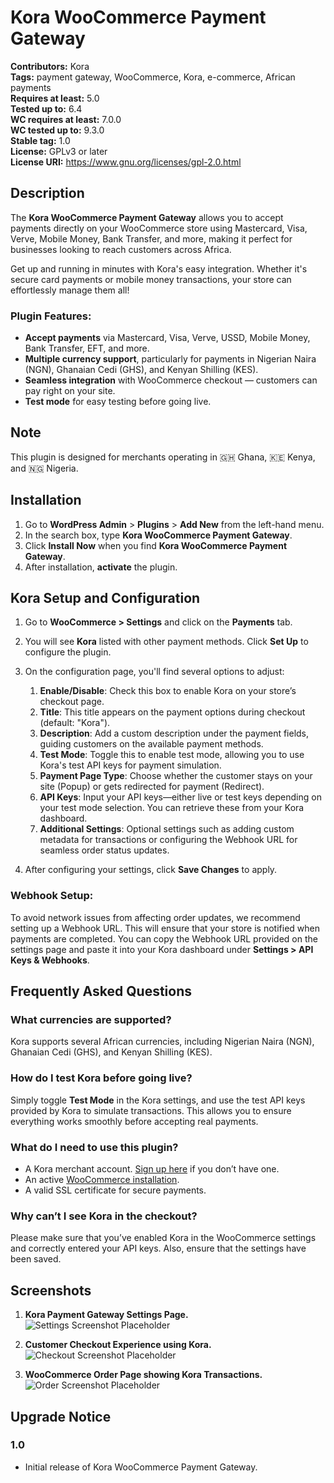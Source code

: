 # Kora WooCommerce Payment Gateway

**Contributors:** Kora  
**Tags:** payment gateway, WooCommerce, Kora, e-commerce, African payments  
**Requires at least:** 5.0  
**Tested up to:** 6.4  
**WC requires at least:** 7.0.0    
**WC tested up to:** 9.3.0   
**Stable tag:** 1.0  
**License:** GPLv3 or later  
**License URI:** https://www.gnu.org/licenses/gpl-2.0.html  

## Description

The **Kora WooCommerce Payment Gateway** allows you to accept payments directly on your WooCommerce store using Mastercard, Visa, Verve, Mobile Money, Bank Transfer, and more, making it perfect for businesses looking to reach customers across Africa. 

Get up and running in minutes with Kora's easy integration. Whether it's secure card payments or mobile money transactions, your store can effortlessly manage them all!

### Plugin Features:
* **Accept payments** via Mastercard, Visa, Verve, USSD, Mobile Money, Bank Transfer, EFT, and more.
* **Multiple currency support**, particularly for payments in Nigerian Naira (NGN), Ghanaian Cedi (GHS), and Kenyan Shilling (KES).
* **Seamless integration** with WooCommerce checkout — customers can pay right on your site.
* **Test mode** for easy testing before going live.

## Note  
This plugin is designed for merchants operating in 🇬🇭 Ghana, 🇰🇪 Kenya, and 🇳🇬 Nigeria. 

## Installation

1. Go to **WordPress Admin** > **Plugins** > **Add New** from the left-hand menu.
2. In the search box, type **Kora WooCommerce Payment Gateway**.
3. Click **Install Now** when you find **Kora WooCommerce Payment Gateway**.
4. After installation, **activate** the plugin.

## Kora Setup and Configuration

1. Go to **WooCommerce > Settings** and click on the **Payments** tab.
2. You will see **Kora** listed with other payment methods. Click **Set Up** to configure the plugin.
3. On the configuration page, you'll find several options to adjust:

    1. **Enable/Disable**: Check this box to enable Kora on your store’s checkout page.
    2. **Title**: This title appears on the payment options during checkout (default: "Kora").
    3. **Description**: Add a custom description under the payment fields, guiding customers on the available payment methods.
    4. **Test Mode**: Toggle this to enable test mode, allowing you to use Kora's test API keys for payment simulation.
    5. **Payment Page Type**: Choose whether the customer stays on your site (Popup) or gets redirected for payment (Redirect).
    6. **API Keys**: Input your API keys—either live or test keys depending on your test mode selection. You can retrieve these from your Kora dashboard.
    7. **Additional Settings**: Optional settings such as adding custom metadata for transactions or configuring the Webhook URL for seamless order status updates.

4. After configuring your settings, click **Save Changes** to apply.

### Webhook Setup:
To avoid network issues from affecting order updates, we recommend setting up a Webhook URL. This will ensure that your store is notified when payments are completed. You can copy the Webhook URL provided on the settings page and paste it into your Kora dashboard under **Settings > API Keys & Webhooks**.

## Frequently Asked Questions

### What currencies are supported?

Kora supports several African currencies, including Nigerian Naira (NGN), Ghanaian Cedi (GHS), and Kenyan Shilling (KES).

### How do I test Kora before going live?

Simply toggle **Test Mode** in the Kora settings, and use the test API keys provided by Kora to simulate transactions. This allows you to ensure everything works smoothly before accepting real payments.

### What do I need to use this plugin?

* A Kora merchant account. [Sign up here](https://merchant.korapay.com/auth/signup) if you don’t have one.
* An active [WooCommerce installation](https://woocommerce.com/).
* A valid SSL certificate for secure payments.

### Why can’t I see Kora in the checkout?

Please make sure that you’ve enabled Kora in the WooCommerce settings and correctly entered your API keys. Also, ensure that the settings have been saved.

## Screenshots

1. **Kora Payment Gateway Settings Page.**  
   ![Settings Screenshot Placeholder](https://via.placeholder.com/800x400)

2. **Customer Checkout Experience using Kora.**  
   ![Checkout Screenshot Placeholder](https://via.placeholder.com/800x400)

3. **WooCommerce Order Page showing Kora Transactions.**  
   ![Order Screenshot Placeholder](https://via.placeholder.com/800x400)

## Upgrade Notice

### 1.0
* Initial release of Kora WooCommerce Payment Gateway.

<!-- Commenting out refund functionality for future use -->
<!-- ### Can I manage refunds via the WooCommerce dashboard?  
Yes! The Kora gateway allows you to process refunds directly from your WooCommerce orders page. Refunds are processed through the Kora API and updated in your store. -->
